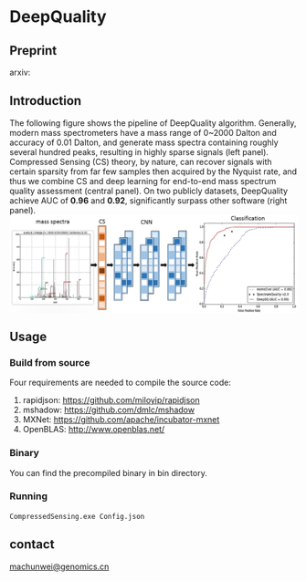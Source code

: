 # DeepQuality

## Preprint
arxiv:

## Introduction
The following figure shows the pipeline of DeepQuality algorithm. Generally, modern mass spectrometers have a mass range of 0~2000 Dalton and accuracy of 0.01 Dalton, and generate mass spectra containing roughly several hundred peaks, resulting in highly sparse signals (left panel). Compressed Sensing (CS) theory, by nature, can recover signals with certain sparsity from far few samples then acquired by the Nyquist rate, and thus we combine CS and deep learning for end-to-end mass spectrum quality assessment (central panel). On two publicly  datasets, DeepQuality achieve AUC of **0.96** and **0.92**, significantly surpass other software (right panel).
 <img src="https://github.com/horsepurve/DeepQuality/blob/master/img/figure_1.png" alt="figure_1" align=center />

## Usage

### Build from source
Four requirements are needed to compile the source code:
1. rapidjson: https://github.com/miloyip/rapidjson
2. mshadow: https://github.com/dmlc/mshadow
3. MXNet: https://github.com/apache/incubator-mxnet
4. OpenBLAS: http://www.openblas.net/

### Binary
You can find the precompiled binary in bin directory.

### Running
```
CompressedSensing.exe Config.json
```

## contact
machunwei@genomics.cn
